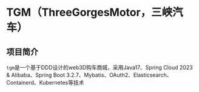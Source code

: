 # TGM（ThreeGorgesMotor，三峡汽车）
## 项目简介
`tgm`是一个基于DDD设计的web3D购车商城，采用Java17、Spring Cloud 2023 & Alibaba、Spring Boot 3.2.7、Mybatis、OAuth2、Elasticsearch、Containerd、Kubernetes等技术
